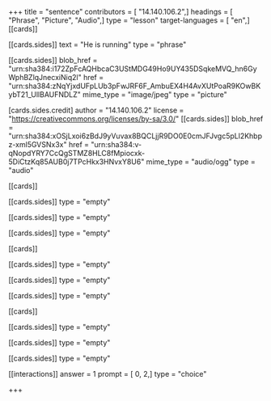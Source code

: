 +++
title = "sentence"
contributors = [ "14.140.106.2",]
headings = [ "Phrase", "Picture", "Audio",]
type = "lesson"
target-languages = [ "en",]
[[cards]]

[[cards.sides]]
text = "He is running"
type = "phrase"

[[cards.sides]]
blob_href = "urn:sha384:i172ZpFcAQHbcaC3UStMDG49Ho9UY435DSqkeMVQ_hn6GyWphBZlqJnecxiNiq2l"
href = "urn:sha384:zNqYjxdUFpLUb3pFwJRF6F_AmbuEX4H4AvXUtPoaR9KOwBKybT21_UllBAUFNDLZ"
mime_type = "image/jpeg"
type = "picture"

[cards.sides.credit]
author = "14.140.106.2"
license = "https://creativecommons.org/licenses/by-sa/3.0/"
[[cards.sides]]
blob_href = "urn:sha384:xOSjLxoi6zBdJ9yVuvax8BQCLjjR9DO0E0cmJFJvgc5pLl2Khbpz-xml5GVSNx3x"
href = "urn:sha384:v-qNopdYRY7CcQgSTMZ8HLC8fMpiocxk-5DiCtzKq85AUB0j7TPcHkx3HNvxY8U6"
mime_type = "audio/ogg"
type = "audio"

[[cards]]

[[cards.sides]]
type = "empty"

[[cards.sides]]
type = "empty"

[[cards.sides]]
type = "empty"

[[cards]]

[[cards.sides]]
type = "empty"

[[cards.sides]]
type = "empty"

[[cards.sides]]
type = "empty"

[[cards]]

[[cards.sides]]
type = "empty"

[[cards.sides]]
type = "empty"

[[cards.sides]]
type = "empty"

[[interactions]]
answer = 1
prompt = [ 0, 2,]
type = "choice"

+++
